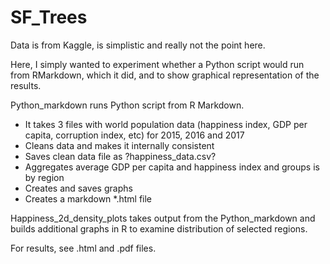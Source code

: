# SF_Trees

Data is from Kaggle, is simplistic and really not the point here.

Here, I simply wanted to experiment whether a Python script would run from RMarkdown, which it did, and to show graphical representation of the results. 

Python_markdown runs Python script from R Markdown.
- It takes 3 files with world population data (happiness index, GDP per capita, corruption index, etc) for 2015, 2016 and 2017
- Cleans data and makes it internally consistent
- Saves clean data file as ?happiness_data.csv?
- Aggregates average GDP per capita and happiness index and groups is by region
- Creates and saves graphs
- Creates a markdown *.html file

Happiness_2d_density_plots takes output from the Python_markdown and builds additional graphs in R to examine distribution of selected regions.

For results, see .html and .pdf files.